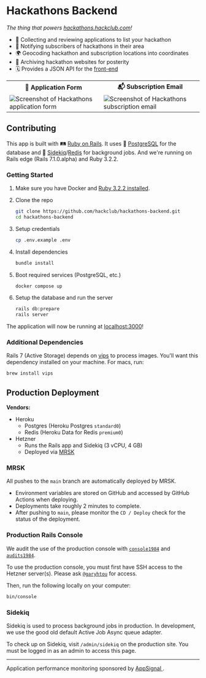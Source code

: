 # Hackathons Backend

_The thing that powers [hackathons.hackclub.com](https://hackathons.hackclub.com)!_

- 📎 Collecting and reviewing applications to list your hackathon
- 📧 Notifying subscribers of hackathons in their area
- 🌍 Geocoding hackathon and subscription locations into coordinates
- 💾 Archiving hackathon websites for posterity
- 🗓️ Provides a JSON API for the [front-end](https://github.com/hackclub/hackathons)

<table>
<tr>
 <th>📝 Application Form
 <th>📬 Subscription Email
<tr>
 <td><img alt="Screenshot of Hackathons application form" src="https://github.com/hackclub/hackathons-backend/assets/20099646/46cada67-5852-44a4-bdef-a01308448112"/>
 <td><img alt="Screenshot of Hackathons subscription email" src="https://github.com/hackclub/hackathons-backend/assets/20099646/2a3964df-7a3a-4383-94d3-80c53c928bc6"/>
</table>

## Contributing

This app is built with 🛤️ [Ruby on Rails](https://rubyonrails.org/). It uses 🐘
[PostgreSQL](https://www.postgresql.org/) for the database and 🥋
[Sidekiq](https://sidekiq.org/)/[Redis](https://redis.io/) for background jobs.
And we're running on Rails edge (Rails 7.1.0.alpha) and Ruby 3.2.2.

### Getting Started

1. Make sure you have Docker
   and [Ruby 3.2.2 installed](https://www.digitalocean.com/community/tutorials/how-to-install-ruby-on-rails-with-rbenv-on-ubuntu-22-04#step-1-install-rbenv-and-dependencies).

2. Clone the repo

   ```sh
   git clone https://github.com/hackclub/hackathons-backend.git
   cd hackathons-backend
   ```

3. Setup credentials

   ```sh
   cp .env.example .env
   ```

4. Install dependencies

   ```sh
   bundle install
   ```

5. Boot required services (PostgreSQL, etc.)

   ```sh
   docker compose up
   ```

6. Setup the database and run the server

   ```sh
   rails db:prepare
   rails server
   ```

The application will now be running at [localhost:3000](http://localhost:3000)!

### Additional Dependencies

Rails 7 (Active Storage) depends on [vips](https://libvips.github.io/libvips/) to process images. You'll want this
dependency installed on your machine. For macs, run:

```sh
brew install vips
```

## Production Deployment

**Vendors:**

- Heroku
  - Postgres (Heroku Postgres `standard0`)
  - Redis (Heroku Data for Redis `premium0`)
- Hetzner
  - Runs the Rails app and Sidekiq (3 vCPU, 4 GB)
  - Deployed via [MRSK](https://mrsk.dev/)

### MRSK

All pushes to the `main` branch are automatically deployed by MRSK.

- Environment variables are stored on GitHub and accessed by GitHub Actions
  when deploying.
- Deployments take roughly 2 minutes to complete.
- After pushing to `main`, please monitor the `CD / Deploy` check for the status
  of the deployment.

### Production Rails Console

We audit the use of the production console with [`console1984`](https://github.com/basecamp/console1984)
and [`audits1984`](https://github.com/basecamp/audits1984).

To use the production console, you must first have SSH access to the Hetzner
server(s). Please ask [`@garyhtou`](https://garytou.com) for access.

Then, run the following locally on your computer:

```sh
bin/console
```

### Sidekiq

Sidekiq is used to process background jobs in production. In development, we use
the good old default Active Job Async queue adapter.

To check up on Sidekiq, visit `/admin/sidekiq` on the production site. You must
be logged in as an admin to access this page.

---

Application performance monitoring sponsored by
<a href="https://appsignal.com/?ref=github:hackclub/hackathons-backend">
AppSignal
</a>.

